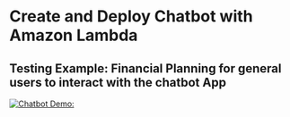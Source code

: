 # Create and Deploy Chatbot with Amazon Lambda

## Testing Example: Financial Planning for general users to interact with the chatbot App


[![Chatbot Demo: ](Images/2.PNG)]([https://youtu.be/NoqC6PsxA_U?t=105](https://youtube.com/shorts/PnaBODZeALE))



